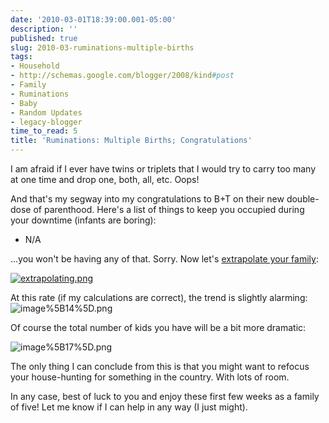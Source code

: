 ```yaml
---
date: '2010-03-01T18:39:00.001-05:00'
description: ''
published: true
slug: 2010-03-ruminations-multiple-births
tags:
- Household
- http://schemas.google.com/blogger/2008/kind#post
- Family
- Ruminations
- Baby
- Random Updates
- legacy-blogger
time_to_read: 5
title: 'Ruminations: Multiple Births; Congratulations'
---
```



I am afraid if I ever have twins or triplets that I would try to carry too many at one time and drop one, both, all, etc. Oops!

And that's my segway into my congratulations to B+T on their new double-dose of parenthood. Here's a list of things to keep you occupied during your downtime (infants are boring):  <ul>   <li>N/A </li> </ul>

...you won't be having any of that. Sorry. Now let's <a href="http://xkcd.com/605/">extrapolate your family</a>:

<a href="http://xkcd.com/605/">![extrapolating.png](extrapolating.png)</a>

At this rate (if my calculations are correct), the trend is slightly alarming: ![image%5B14%5D.png](image%5B14%5D.png) 

Of course the total number of kids you have will be a bit more dramatic:

![image%5B17%5D.png](image%5B17%5D.png) 

The only thing I can conclude from this is that you might want to refocus your house-hunting for something in the country. With lots of room.

In any case, best of luck to you and enjoy these first few weeks as a family of five! Let me know if I can help in any way (I just might).